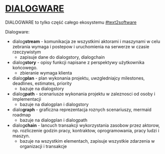 # [DIALOGWARE](https://www.dialogware.com/)
DIALOGWARE to tylko część całego ekosystemu [#text2software](http://text.to.software)

Dialogware:
- dialog**stream** - komunikacja ze wszystkimi aktorami i maszynami w celu zebrania wymaga i postepow i uruchomienia na serwerze w czasie rzeczywistym
   - zapisuje dane do dialogstory, dialogchain
- dialog**story** - opisy funkcji napisane z perspektywy użytkownika końcowego.
  - zbieranie wymaga klienta
- dialog**plan** - plan wykonania projektu, uwzgledniajcy milestones, deadlines, estimates, priority
  - bazuje na dialogstory
- dialog**path** - scenariusze wykonania projektu w zaleznosci od osoby i implementacji
  - bazuje na dialogplan i dialogstory 
- dialo**graph** - graficzna reprezentacja roznych scenariuszy, mermaid roadmap
  - bazuje na dialogplan i dialogpath 
- dialog**chain** - lancuch transakcji wykorzystania zasobow przez aktorow, np. rozliczenie godzin pracy, kontraktow, oprogramowania, pracy ludzi i maszyn.
  - bazuje na wszystkim elementach, zapisuje wszystkie zdarzenia w organizacji i transakcje  
